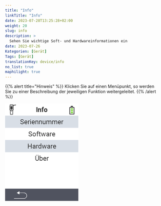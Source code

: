 ```yaml
---
title: "Info"
linkTitle: "Info"
date: 2023-07-28T13:25:28+02:00
weight: 20
slug: info
description: >
  Sehen Sie wichtige Soft- und Hardwareinformationen ein
date: 2023-07-26
Kategorien: [Gerät]
Tags: [Gerät]
translationKey: device/info
no_list: true
maphilight: true
---
```

{{% alert title="Hinweis" %}}
Klicken Sie auf einen Menüpunkt, so werden Sie zu einer Beschreibung der jeweiligen Funktion weitergeleitet.
{{% /alert %}}

<img src="bilder/menu.png" alt="VitalControl Info" title="Info" usemap="#workmap" class="maphilight">

<map name="workmap">
  <area shape="rect" coords="0,40,240,80" alt="Seriennummer" title="Um die Seriennummer ihres Gerätes abzurufen klicken Sie hier&#10;Mausklick: zur Dokumentation" href="/docs/geraet/info/seriennummer-abrufen/">
  <area shape="rect" coords="0,80,240,120" alt="Software" title="Die Anleitung zur Einsicht ihrer Softwareversion finden Sie hier&#10;Mausklick: zur Dokumentation" href="/docs/firmware/versionen/">
  <area shape="rect" coords="0,120,240,160" alt="Hardware" title="Um die Hardwareinformationen ihres Gerätes abzurufen klicken Sie hier&#10;Mausklick: zur Dokumentation" href="/docs/geraet/info/hardware/">
  <area shape="rect" coords="0,160,240,200" alt="Über" title="Rufen Sie Herstellerinformationen ab&#10;Mausklick: zur Dokumentation" href="/docs/geraet/info/ueber/">
</map>
